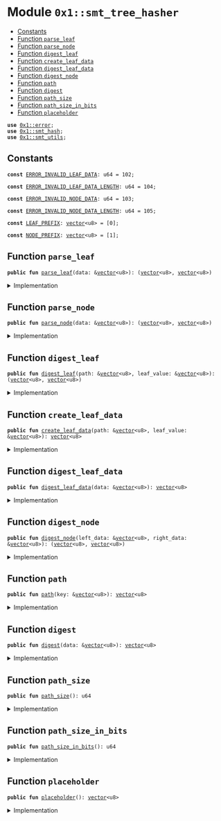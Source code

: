 
<a id="0x1_smt_tree_hasher"></a>

# Module `0x1::smt_tree_hasher`



-  [Constants](#@Constants_0)
-  [Function `parse_leaf`](#0x1_smt_tree_hasher_parse_leaf)
-  [Function `parse_node`](#0x1_smt_tree_hasher_parse_node)
-  [Function `digest_leaf`](#0x1_smt_tree_hasher_digest_leaf)
-  [Function `create_leaf_data`](#0x1_smt_tree_hasher_create_leaf_data)
-  [Function `digest_leaf_data`](#0x1_smt_tree_hasher_digest_leaf_data)
-  [Function `digest_node`](#0x1_smt_tree_hasher_digest_node)
-  [Function `path`](#0x1_smt_tree_hasher_path)
-  [Function `digest`](#0x1_smt_tree_hasher_digest)
-  [Function `path_size`](#0x1_smt_tree_hasher_path_size)
-  [Function `path_size_in_bits`](#0x1_smt_tree_hasher_path_size_in_bits)
-  [Function `placeholder`](#0x1_smt_tree_hasher_placeholder)


<pre><code><b>use</b> <a href="../../move-stdlib/doc/error.md#0x1_error">0x1::error</a>;
<b>use</b> <a href="smt_hash.md#0x1_smt_hash">0x1::smt_hash</a>;
<b>use</b> <a href="smt_utils.md#0x1_smt_utils">0x1::smt_utils</a>;
</code></pre>



<a id="@Constants_0"></a>

## Constants


<a id="0x1_smt_tree_hasher_ERROR_INVALID_LEAF_DATA"></a>



<pre><code><b>const</b> <a href="smt_tree_hasher.md#0x1_smt_tree_hasher_ERROR_INVALID_LEAF_DATA">ERROR_INVALID_LEAF_DATA</a>: u64 = 102;
</code></pre>



<a id="0x1_smt_tree_hasher_ERROR_INVALID_LEAF_DATA_LENGTH"></a>



<pre><code><b>const</b> <a href="smt_tree_hasher.md#0x1_smt_tree_hasher_ERROR_INVALID_LEAF_DATA_LENGTH">ERROR_INVALID_LEAF_DATA_LENGTH</a>: u64 = 104;
</code></pre>



<a id="0x1_smt_tree_hasher_ERROR_INVALID_NODE_DATA"></a>



<pre><code><b>const</b> <a href="smt_tree_hasher.md#0x1_smt_tree_hasher_ERROR_INVALID_NODE_DATA">ERROR_INVALID_NODE_DATA</a>: u64 = 103;
</code></pre>



<a id="0x1_smt_tree_hasher_ERROR_INVALID_NODE_DATA_LENGTH"></a>



<pre><code><b>const</b> <a href="smt_tree_hasher.md#0x1_smt_tree_hasher_ERROR_INVALID_NODE_DATA_LENGTH">ERROR_INVALID_NODE_DATA_LENGTH</a>: u64 = 105;
</code></pre>



<a id="0x1_smt_tree_hasher_LEAF_PREFIX"></a>



<pre><code><b>const</b> <a href="smt_tree_hasher.md#0x1_smt_tree_hasher_LEAF_PREFIX">LEAF_PREFIX</a>: <a href="../../move-stdlib/doc/vector.md#0x1_vector">vector</a>&lt;u8&gt; = [0];
</code></pre>



<a id="0x1_smt_tree_hasher_NODE_PREFIX"></a>



<pre><code><b>const</b> <a href="smt_tree_hasher.md#0x1_smt_tree_hasher_NODE_PREFIX">NODE_PREFIX</a>: <a href="../../move-stdlib/doc/vector.md#0x1_vector">vector</a>&lt;u8&gt; = [1];
</code></pre>



<a id="0x1_smt_tree_hasher_parse_leaf"></a>

## Function `parse_leaf`



<pre><code><b>public</b> <b>fun</b> <a href="smt_tree_hasher.md#0x1_smt_tree_hasher_parse_leaf">parse_leaf</a>(data: &<a href="../../move-stdlib/doc/vector.md#0x1_vector">vector</a>&lt;u8&gt;): (<a href="../../move-stdlib/doc/vector.md#0x1_vector">vector</a>&lt;u8&gt;, <a href="../../move-stdlib/doc/vector.md#0x1_vector">vector</a>&lt;u8&gt;)
</code></pre>



<details>
<summary>Implementation</summary>


<pre><code><b>public</b> <b>fun</b> <a href="smt_tree_hasher.md#0x1_smt_tree_hasher_parse_leaf">parse_leaf</a>(data: &<a href="../../move-stdlib/doc/vector.md#0x1_vector">vector</a>&lt;u8&gt;): (<a href="../../move-stdlib/doc/vector.md#0x1_vector">vector</a>&lt;u8&gt;, <a href="../../move-stdlib/doc/vector.md#0x1_vector">vector</a>&lt;u8&gt;) {
    <b>let</b> data_len = <a href="../../move-stdlib/doc/vector.md#0x1_vector_length">vector::length</a>(data);

    <b>let</b> prefix_len = <a href="../../move-stdlib/doc/vector.md#0x1_vector_length">vector::length</a>(&<a href="smt_tree_hasher.md#0x1_smt_tree_hasher_LEAF_PREFIX">LEAF_PREFIX</a>);
    <b>assert</b>!(data_len &gt;= prefix_len + <a href="smt_tree_hasher.md#0x1_smt_tree_hasher_path_size">path_size</a>(), <a href="../../move-stdlib/doc/error.md#0x1_error_invalid_argument">error::invalid_argument</a>(<a href="smt_tree_hasher.md#0x1_smt_tree_hasher_ERROR_INVALID_LEAF_DATA">ERROR_INVALID_LEAF_DATA</a>));
    <b>assert</b>!(<a href="smt_utils.md#0x1_smt_utils_sub_u8_vector">smt_utils::sub_u8_vector</a>(data, 0, prefix_len) == <a href="smt_tree_hasher.md#0x1_smt_tree_hasher_LEAF_PREFIX">LEAF_PREFIX</a>, <a href="../../move-stdlib/doc/error.md#0x1_error_invalid_argument">error::invalid_argument</a>(<a href="smt_tree_hasher.md#0x1_smt_tree_hasher_ERROR_INVALID_LEAF_DATA">ERROR_INVALID_LEAF_DATA</a>));

    <b>let</b> start = 0;
    <b>let</b> end = prefix_len;
    _ = start;//<b>let</b> prefix = <a href="smt_utils.md#0x1_smt_utils_sub_u8_vector">smt_utils::sub_u8_vector</a>(data, start, end);

    start = end;
    end = start + <a href="smt_tree_hasher.md#0x1_smt_tree_hasher_path_size">path_size</a>();
    <b>let</b> leaf_node_path = <a href="smt_utils.md#0x1_smt_utils_sub_u8_vector">smt_utils::sub_u8_vector</a>(data, start, end);

    start = end;
    end = <a href="../../move-stdlib/doc/vector.md#0x1_vector_length">vector::length</a>(data);
    <b>let</b> leaf_node_value = <a href="smt_utils.md#0x1_smt_utils_sub_u8_vector">smt_utils::sub_u8_vector</a>(data, start, end);
    (leaf_node_path, leaf_node_value)
}
</code></pre>



</details>

<a id="0x1_smt_tree_hasher_parse_node"></a>

## Function `parse_node`



<pre><code><b>public</b> <b>fun</b> <a href="smt_tree_hasher.md#0x1_smt_tree_hasher_parse_node">parse_node</a>(data: &<a href="../../move-stdlib/doc/vector.md#0x1_vector">vector</a>&lt;u8&gt;): (<a href="../../move-stdlib/doc/vector.md#0x1_vector">vector</a>&lt;u8&gt;, <a href="../../move-stdlib/doc/vector.md#0x1_vector">vector</a>&lt;u8&gt;)
</code></pre>



<details>
<summary>Implementation</summary>


<pre><code><b>public</b> <b>fun</b> <a href="smt_tree_hasher.md#0x1_smt_tree_hasher_parse_node">parse_node</a>(data: &<a href="../../move-stdlib/doc/vector.md#0x1_vector">vector</a>&lt;u8&gt;): (<a href="../../move-stdlib/doc/vector.md#0x1_vector">vector</a>&lt;u8&gt;, <a href="../../move-stdlib/doc/vector.md#0x1_vector">vector</a>&lt;u8&gt;) {
    <b>let</b> data_len = <a href="../../move-stdlib/doc/vector.md#0x1_vector_length">vector::length</a>(data);
    <b>let</b> prefix_len = <a href="../../move-stdlib/doc/vector.md#0x1_vector_length">vector::length</a>(&<a href="smt_tree_hasher.md#0x1_smt_tree_hasher_NODE_PREFIX">NODE_PREFIX</a>);
    <b>assert</b>!(data_len == prefix_len + <a href="smt_tree_hasher.md#0x1_smt_tree_hasher_path_size">path_size</a>() * 2, <a href="../../move-stdlib/doc/error.md#0x1_error_invalid_argument">error::invalid_argument</a>(<a href="smt_tree_hasher.md#0x1_smt_tree_hasher_ERROR_INVALID_NODE_DATA">ERROR_INVALID_NODE_DATA</a>));
    <b>assert</b>!(<a href="smt_utils.md#0x1_smt_utils_sub_u8_vector">smt_utils::sub_u8_vector</a>(data, 0, prefix_len) == <a href="smt_tree_hasher.md#0x1_smt_tree_hasher_NODE_PREFIX">NODE_PREFIX</a>, <a href="../../move-stdlib/doc/error.md#0x1_error_invalid_argument">error::invalid_argument</a>(<a href="smt_tree_hasher.md#0x1_smt_tree_hasher_ERROR_INVALID_NODE_DATA">ERROR_INVALID_NODE_DATA</a>));

    <b>let</b> start = 0;
    <b>let</b> end = prefix_len;
    _ = start;//<b>let</b> prefix = <a href="smt_utils.md#0x1_smt_utils_sub_u8_vector">smt_utils::sub_u8_vector</a>(data, start, end);

    start = end;
    end = start + <a href="smt_tree_hasher.md#0x1_smt_tree_hasher_path_size">path_size</a>();
    <b>let</b> left_data = <a href="smt_utils.md#0x1_smt_utils_sub_u8_vector">smt_utils::sub_u8_vector</a>(data, start, end);

    start = end;
    end = <a href="../../move-stdlib/doc/vector.md#0x1_vector_length">vector::length</a>(data);
    <b>let</b> right_data = <a href="smt_utils.md#0x1_smt_utils_sub_u8_vector">smt_utils::sub_u8_vector</a>(data, start, end);
    (left_data, right_data)
}
</code></pre>



</details>

<a id="0x1_smt_tree_hasher_digest_leaf"></a>

## Function `digest_leaf`



<pre><code><b>public</b> <b>fun</b> <a href="smt_tree_hasher.md#0x1_smt_tree_hasher_digest_leaf">digest_leaf</a>(path: &<a href="../../move-stdlib/doc/vector.md#0x1_vector">vector</a>&lt;u8&gt;, leaf_value: &<a href="../../move-stdlib/doc/vector.md#0x1_vector">vector</a>&lt;u8&gt;): (<a href="../../move-stdlib/doc/vector.md#0x1_vector">vector</a>&lt;u8&gt;, <a href="../../move-stdlib/doc/vector.md#0x1_vector">vector</a>&lt;u8&gt;)
</code></pre>



<details>
<summary>Implementation</summary>


<pre><code><b>public</b> <b>fun</b> <a href="smt_tree_hasher.md#0x1_smt_tree_hasher_digest_leaf">digest_leaf</a>(path: &<a href="../../move-stdlib/doc/vector.md#0x1_vector">vector</a>&lt;u8&gt;, leaf_value: &<a href="../../move-stdlib/doc/vector.md#0x1_vector">vector</a>&lt;u8&gt;): (<a href="../../move-stdlib/doc/vector.md#0x1_vector">vector</a>&lt;u8&gt;, <a href="../../move-stdlib/doc/vector.md#0x1_vector">vector</a>&lt;u8&gt;) {
    <b>let</b> value = <a href="smt_tree_hasher.md#0x1_smt_tree_hasher_LEAF_PREFIX">LEAF_PREFIX</a>;
    value = <a href="smt_utils.md#0x1_smt_utils_concat_u8_vectors">smt_utils::concat_u8_vectors</a>(&value, *path);
    value = <a href="smt_utils.md#0x1_smt_utils_concat_u8_vectors">smt_utils::concat_u8_vectors</a>(&value, *leaf_value);
    (<a href="smt_hash.md#0x1_smt_hash_hash">smt_hash::hash</a>(&value), value)
}
</code></pre>



</details>

<a id="0x1_smt_tree_hasher_create_leaf_data"></a>

## Function `create_leaf_data`



<pre><code><b>public</b> <b>fun</b> <a href="smt_tree_hasher.md#0x1_smt_tree_hasher_create_leaf_data">create_leaf_data</a>(path: &<a href="../../move-stdlib/doc/vector.md#0x1_vector">vector</a>&lt;u8&gt;, leaf_value: &<a href="../../move-stdlib/doc/vector.md#0x1_vector">vector</a>&lt;u8&gt;): <a href="../../move-stdlib/doc/vector.md#0x1_vector">vector</a>&lt;u8&gt;
</code></pre>



<details>
<summary>Implementation</summary>


<pre><code><b>public</b> <b>fun</b> <a href="smt_tree_hasher.md#0x1_smt_tree_hasher_create_leaf_data">create_leaf_data</a>(path: &<a href="../../move-stdlib/doc/vector.md#0x1_vector">vector</a>&lt;u8&gt;, leaf_value: &<a href="../../move-stdlib/doc/vector.md#0x1_vector">vector</a>&lt;u8&gt;): <a href="../../move-stdlib/doc/vector.md#0x1_vector">vector</a>&lt;u8&gt; {
    <b>let</b> value = <a href="smt_tree_hasher.md#0x1_smt_tree_hasher_LEAF_PREFIX">LEAF_PREFIX</a>;
    value = <a href="smt_utils.md#0x1_smt_utils_concat_u8_vectors">smt_utils::concat_u8_vectors</a>(&value, *path);
    value = <a href="smt_utils.md#0x1_smt_utils_concat_u8_vectors">smt_utils::concat_u8_vectors</a>(&value, *leaf_value);
    value
}
</code></pre>



</details>

<a id="0x1_smt_tree_hasher_digest_leaf_data"></a>

## Function `digest_leaf_data`



<pre><code><b>public</b> <b>fun</b> <a href="smt_tree_hasher.md#0x1_smt_tree_hasher_digest_leaf_data">digest_leaf_data</a>(data: &<a href="../../move-stdlib/doc/vector.md#0x1_vector">vector</a>&lt;u8&gt;): <a href="../../move-stdlib/doc/vector.md#0x1_vector">vector</a>&lt;u8&gt;
</code></pre>



<details>
<summary>Implementation</summary>


<pre><code><b>public</b> <b>fun</b> <a href="smt_tree_hasher.md#0x1_smt_tree_hasher_digest_leaf_data">digest_leaf_data</a>(data: &<a href="../../move-stdlib/doc/vector.md#0x1_vector">vector</a>&lt;u8&gt;): <a href="../../move-stdlib/doc/vector.md#0x1_vector">vector</a>&lt;u8&gt; {
    <b>let</b> data_len = <a href="../../move-stdlib/doc/vector.md#0x1_vector_length">vector::length</a>(data);
    <b>let</b> prefix_len = <a href="../../move-stdlib/doc/vector.md#0x1_vector_length">vector::length</a>(&<a href="smt_tree_hasher.md#0x1_smt_tree_hasher_LEAF_PREFIX">LEAF_PREFIX</a>);
    <b>assert</b>!(data_len &gt;= prefix_len + <a href="smt_tree_hasher.md#0x1_smt_tree_hasher_path_size">path_size</a>(), <a href="../../move-stdlib/doc/error.md#0x1_error_invalid_state">error::invalid_state</a>(<a href="smt_tree_hasher.md#0x1_smt_tree_hasher_ERROR_INVALID_LEAF_DATA_LENGTH">ERROR_INVALID_LEAF_DATA_LENGTH</a>));
    <b>assert</b>!(<a href="smt_utils.md#0x1_smt_utils_sub_u8_vector">smt_utils::sub_u8_vector</a>(data, 0, prefix_len) == <a href="smt_tree_hasher.md#0x1_smt_tree_hasher_LEAF_PREFIX">LEAF_PREFIX</a>, <a href="../../move-stdlib/doc/error.md#0x1_error_invalid_argument">error::invalid_argument</a>(<a href="smt_tree_hasher.md#0x1_smt_tree_hasher_ERROR_INVALID_LEAF_DATA">ERROR_INVALID_LEAF_DATA</a>));
    <a href="smt_hash.md#0x1_smt_hash_hash">smt_hash::hash</a>(data)
}
</code></pre>



</details>

<a id="0x1_smt_tree_hasher_digest_node"></a>

## Function `digest_node`



<pre><code><b>public</b> <b>fun</b> <a href="smt_tree_hasher.md#0x1_smt_tree_hasher_digest_node">digest_node</a>(left_data: &<a href="../../move-stdlib/doc/vector.md#0x1_vector">vector</a>&lt;u8&gt;, right_data: &<a href="../../move-stdlib/doc/vector.md#0x1_vector">vector</a>&lt;u8&gt;): (<a href="../../move-stdlib/doc/vector.md#0x1_vector">vector</a>&lt;u8&gt;, <a href="../../move-stdlib/doc/vector.md#0x1_vector">vector</a>&lt;u8&gt;)
</code></pre>



<details>
<summary>Implementation</summary>


<pre><code><b>public</b> <b>fun</b> <a href="smt_tree_hasher.md#0x1_smt_tree_hasher_digest_node">digest_node</a>(left_data: &<a href="../../move-stdlib/doc/vector.md#0x1_vector">vector</a>&lt;u8&gt;, right_data: &<a href="../../move-stdlib/doc/vector.md#0x1_vector">vector</a>&lt;u8&gt;): (<a href="../../move-stdlib/doc/vector.md#0x1_vector">vector</a>&lt;u8&gt;, <a href="../../move-stdlib/doc/vector.md#0x1_vector">vector</a>&lt;u8&gt;) {
    <b>let</b> node_left_right_data_length = <a href="smt_hash.md#0x1_smt_hash_size">smt_hash::size</a>();
    <b>assert</b>!(<a href="../../move-stdlib/doc/vector.md#0x1_vector_length">vector::length</a>(left_data) == node_left_right_data_length, <a href="../../move-stdlib/doc/error.md#0x1_error_invalid_state">error::invalid_state</a>(<a href="smt_tree_hasher.md#0x1_smt_tree_hasher_ERROR_INVALID_NODE_DATA_LENGTH">ERROR_INVALID_NODE_DATA_LENGTH</a>));
    <b>assert</b>!(<a href="../../move-stdlib/doc/vector.md#0x1_vector_length">vector::length</a>(right_data) == node_left_right_data_length, <a href="../../move-stdlib/doc/error.md#0x1_error_invalid_state">error::invalid_state</a>(<a href="smt_tree_hasher.md#0x1_smt_tree_hasher_ERROR_INVALID_NODE_DATA_LENGTH">ERROR_INVALID_NODE_DATA_LENGTH</a>));

    <b>let</b> value = <a href="smt_tree_hasher.md#0x1_smt_tree_hasher_NODE_PREFIX">NODE_PREFIX</a>;
    value = <a href="smt_utils.md#0x1_smt_utils_concat_u8_vectors">smt_utils::concat_u8_vectors</a>(&value, *left_data);
    value = <a href="smt_utils.md#0x1_smt_utils_concat_u8_vectors">smt_utils::concat_u8_vectors</a>(&value, *right_data);
    (<a href="smt_hash.md#0x1_smt_hash_hash">smt_hash::hash</a>(&value), value)
}
</code></pre>



</details>

<a id="0x1_smt_tree_hasher_path"></a>

## Function `path`



<pre><code><b>public</b> <b>fun</b> <a href="smt_tree_hasher.md#0x1_smt_tree_hasher_path">path</a>(key: &<a href="../../move-stdlib/doc/vector.md#0x1_vector">vector</a>&lt;u8&gt;): <a href="../../move-stdlib/doc/vector.md#0x1_vector">vector</a>&lt;u8&gt;
</code></pre>



<details>
<summary>Implementation</summary>


<pre><code><b>public</b> <b>fun</b> <a href="smt_tree_hasher.md#0x1_smt_tree_hasher_path">path</a>(key: &<a href="../../move-stdlib/doc/vector.md#0x1_vector">vector</a>&lt;u8&gt;): <a href="../../move-stdlib/doc/vector.md#0x1_vector">vector</a>&lt;u8&gt; {
    <a href="smt_tree_hasher.md#0x1_smt_tree_hasher_digest">digest</a>(key)
}
</code></pre>



</details>

<a id="0x1_smt_tree_hasher_digest"></a>

## Function `digest`



<pre><code><b>public</b> <b>fun</b> <a href="smt_tree_hasher.md#0x1_smt_tree_hasher_digest">digest</a>(data: &<a href="../../move-stdlib/doc/vector.md#0x1_vector">vector</a>&lt;u8&gt;): <a href="../../move-stdlib/doc/vector.md#0x1_vector">vector</a>&lt;u8&gt;
</code></pre>



<details>
<summary>Implementation</summary>


<pre><code><b>public</b> <b>fun</b> <a href="smt_tree_hasher.md#0x1_smt_tree_hasher_digest">digest</a>(data: &<a href="../../move-stdlib/doc/vector.md#0x1_vector">vector</a>&lt;u8&gt;): <a href="../../move-stdlib/doc/vector.md#0x1_vector">vector</a>&lt;u8&gt; {
    <a href="smt_hash.md#0x1_smt_hash_hash">smt_hash::hash</a>(data)
}
</code></pre>



</details>

<a id="0x1_smt_tree_hasher_path_size"></a>

## Function `path_size`



<pre><code><b>public</b> <b>fun</b> <a href="smt_tree_hasher.md#0x1_smt_tree_hasher_path_size">path_size</a>(): u64
</code></pre>



<details>
<summary>Implementation</summary>


<pre><code><b>public</b> <b>fun</b> <a href="smt_tree_hasher.md#0x1_smt_tree_hasher_path_size">path_size</a>(): u64 {
    <a href="smt_hash.md#0x1_smt_hash_size">smt_hash::size</a>()
}
</code></pre>



</details>

<a id="0x1_smt_tree_hasher_path_size_in_bits"></a>

## Function `path_size_in_bits`



<pre><code><b>public</b> <b>fun</b> <a href="smt_tree_hasher.md#0x1_smt_tree_hasher_path_size_in_bits">path_size_in_bits</a>(): u64
</code></pre>



<details>
<summary>Implementation</summary>


<pre><code><b>public</b> <b>fun</b> <a href="smt_tree_hasher.md#0x1_smt_tree_hasher_path_size_in_bits">path_size_in_bits</a>(): u64 {
    <a href="smt_hash.md#0x1_smt_hash_size">smt_hash::size</a>() * 8
}
</code></pre>



</details>

<a id="0x1_smt_tree_hasher_placeholder"></a>

## Function `placeholder`



<pre><code><b>public</b> <b>fun</b> <a href="smt_tree_hasher.md#0x1_smt_tree_hasher_placeholder">placeholder</a>(): <a href="../../move-stdlib/doc/vector.md#0x1_vector">vector</a>&lt;u8&gt;
</code></pre>



<details>
<summary>Implementation</summary>


<pre><code><b>public</b> <b>fun</b> <a href="smt_tree_hasher.md#0x1_smt_tree_hasher_placeholder">placeholder</a>(): <a href="../../move-stdlib/doc/vector.md#0x1_vector">vector</a>&lt;u8&gt; {
    <a href="smt_hash.md#0x1_smt_hash_size_zero_bytes">smt_hash::size_zero_bytes</a>()
}
</code></pre>



</details>


[move-book]: https://starcoin.dev/move/book/SUMMARY
